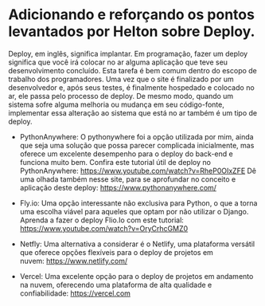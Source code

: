 # Adicionando e reforçando os pontos levantados por Helton sobre Deploy.

Deploy, em inglês, significa implantar. Em programação, fazer um deploy significa que você irá colocar no ar alguma aplicação que teve seu desenvolvimento concluído. Esta tarefa é bem comum dentro do escopo de trabalho dos programadores. Uma vez que o site é finalizado por um desenvolvedor e, após seus testes, é finalmente hospedado e colocado no ar, ele passa pelo processo de deploy. De mesmo modo, quando um sistema sofre alguma melhoria ou mudança em seu código-fonte, implementar essa alteração ao sistema que está no ar também é um tipo de deploy.

- PythonAnywhere:
O pythonywhere foi a opção utilizada por mim, ainda que seja uma solução que possa parecer complicada inicialmente, mas oferece um excelente desempenho para o deploy do back-end e funciona muito bem. Confira este tutorial útil de deploy no PythonAnywhere:  https://www.youtube.com/watch?v=RheP0OIxZFE
Dê uma olhada também nesse site, para se aprofundar no conceito e aplicação deste deploy: https://www.pythonanywhere.com/

- Fly.io:
Uma opção interessante não exclusiva para Python, o que a torna uma escolha viável para aqueles que optam por não utilizar o Django. Aprenda a fazer o deploy Flio.Io com este tutorial: https://www.youtube.com/watch?v=OryCrhcGMZ0

- Netfly:
Uma alternativa a considerar é o Netlify, uma plataforma versátil que oferece opções flexíveis para o deploy de projetos em nuvem: https://www.netlify.com/

- Vercel:
Uma excelente opção para o deploy de projetos em andamento na nuvem, oferecendo uma plataforma de alta qualidade e confiabilidade: https://vercel.com
